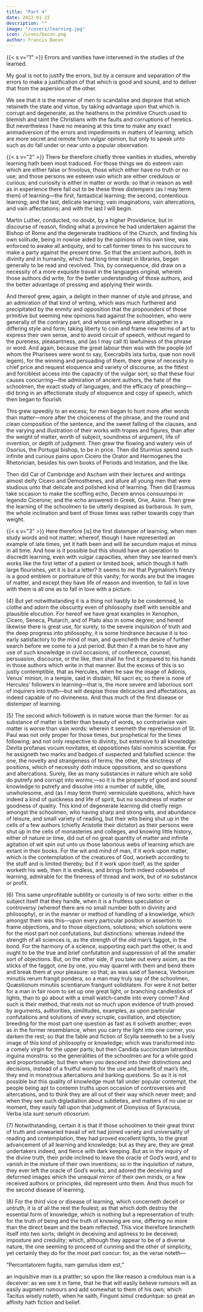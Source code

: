 ```yaml
---
title: "Part 4"
date: 2022-01-22
description: ""
image: "/covers/learning.jpg"
icon: /icons/bacon.png
author: Francis Bacon
---
```



{{< s v="1" >}} Errors and vanities have intervened in the studies of the learned. 

My goal is not to justify the errors, but by a censure and separation of the errors to make a justification of that which is good and sound, and to deliver that from the aspersion of the other.  

We see that it is the manner of men to scandalise and deprave that which retaineth the state and virtue, by taking advantage upon that which is corrupt and degenerate, as the heathens in the primitive Church used to blemish and taint the Christians with the faults and corruptions of heretics.  But nevertheless I have no meaning at this time to make any exact animadversion of the errors and impediments in matters of learning, which are more secret and remote from vulgar opinion, but only to speak unto such as do fall under or near unto a popular observation.


{{< s v="2" >}} There be therefore chiefly three vanities in studies, whereby learning hath been most traduced.  For those things we do esteem vain which are either false or frivolous, those which either have no truth or no use; and those persons we esteem vain which are either credulous or curious; and curiosity is either in matter or words: so that in reason as well as in experience there fall out to be these three distempers (as I may term them) of learning—the first, fantastical learning; the second, contentious learning; and the last, delicate learning; vain imaginations, vain altercations, and vain affectations; and with the last I will begin. 

 Martin Luther, conducted, no doubt, by a higher Providence, but in discourse of reason, finding what a province he had undertaken against the Bishop of Rome and the degenerate traditions of the Church, and finding his own solitude, being in nowise aided by the opinions of his own time, was enforced to awake all antiquity, and to call former times to his succours to make a party against the present time.  So that the ancient authors, both in divinity and in humanity, which had long time slept in libraries, began generally to be read and revolved.  This, by consequence, did draw on a necessity of a more exquisite travail in the languages original, wherein those authors did write, for the better understanding of those authors, and the better advantage of pressing and applying their words.  

 And thereof grew, again, a delight in their manner of style and phrase, and an admiration of that kind of writing, which was much furthered and precipitated by the enmity and opposition that the propounders of those primitive but seeming new opinions had against the schoolmen, who were generally of the contrary part, and whose writings were altogether in a differing style and form; taking liberty to coin and frame new terms of art to express their own sense, and to avoid circuit of speech, without regard to the pureness, pleasantness, and (as I may call it) lawfulness of the phrase or word.  And again, because the great labour then was with the people (of whom the Pharisees were wont to say, Execrabilis ista turba, quæ non novit legem), for the winning and persuading of them, there grew of necessity in chief price and request eloquence and variety of discourse, as the fittest and forciblest access into the capacity of the vulgar sort; so that these four causes concurring—the admiration of ancient authors, the hate of the schoolmen, the exact study of languages, and the efficacy of preaching—did bring in an affectionate study of eloquence and copy of speech, which then began to flourish. 

 This grew speedily to an excess; for men began to hunt more after words than matter—more after the choiceness of the phrase, and the round and clean composition of the sentence, and the sweet falling of the clauses, and the varying and illustration of their works with tropes and figures, than after the weight of matter, worth of subject, soundness of argument, life of invention, or depth of judgment.  Then grew the flowing and watery vein of Osorius, the Portugal bishop, to be in price.  Then did Sturmius spend such infinite and curious pains upon Cicero the Orator and Hermogenes the Rhetorician, besides his own books of Periods and Imitation, and the like.  

 Then did Car of Cambridge and Ascham with their lectures and writings almost deify Cicero and Demosthenes, and allure all young men that were studious unto that delicate and polished kind of learning.  Then did Erasmus take occasion to make the scoffing echo, Decem annos consuumpsi in legendo Cicerone; and the echo answered in Greek, One, Asine.  Then grew the learning of the schoolmen to be utterly despised as barbarous.  In sum, the whole inclination and bent of those times was rather towards copy than weight.


{{< s v="3" >}} Here therefore [is] the first distemper of learning, when men study words and not matter; whereof, though I have represented an example of late times, yet it hath been and will be secundum majus et minus in all time.  And how is it possible but this should have an operation to discredit learning, even with vulgar capacities, when they see learned men’s works like the first letter of a patent or limited book, which though it hath large flourishes, yet it is but a letter?  It seems to me that Pygmalion’s frenzy is a good emblem or portraiture of this vanity; for words are but the images of matter, and except they have life of reason and invention, to fall in love with them is all one as to fall in love with a picture.

(4) But yet notwithstanding it is a thing not hastily to be condemned, to clothe and adorn the obscurity even of philosophy itself with sensible and plausible elocution.  For hereof we have great examples in Xenophon, Cicero, Seneca, Plutarch, and of Plato also in some degree; and hereof likewise there is great use, for surely, to the severe inquisition of truth and the deep progress into philosophy, it is some hindrance because it is too early satisfactory to the mind of man, and quencheth the desire of further search before we come to a just period.  But then if a man be to have any use of such knowledge in civil occasions, of conference, counsel, persuasion, discourse, or the like, then shall he find it prepared to his hands in those authors which write in that manner.  But the excess of this is so justly contemptible, that as Hercules, when he saw the image of Adonis, Venus’ minion, in a temple, said in disdain, Nil sacri es; so there is none of Hercules’ followers in learning—that is, the more severe and laborious sort of inquirers into truth—but will despise those delicacies and affectations, as indeed capable of no divineness.  And thus much of the first disease or distemper of learning.

(5) The second which followeth is in nature worse than the former: for as substance of matter is better than beauty of words, so contrariwise vain matter is worse than vain words: wherein it seemeth the reprehension of St. Paul was not only proper for those times, but prophetical for the times following; and not only respective to divinity, but extensive to all knowledge: Devita profanas vocum novitates, et oppositiones falsi nominis scientiæ.  For he assigneth two marks and badges of suspected and falsified science: the one, the novelty and strangeness of terms; the other, the strictness of positions, which of necessity doth induce oppositions, and so questions and altercations. Surely, like as many substances in nature which are solid do putrefy and corrupt into worms;—so it is the property of good and sound knowledge to putrefy and dissolve into a number of subtle, idle, unwholesome, and (as I may term them) vermiculate questions, which have indeed a kind of quickness and life of spirit, but no soundness of matter or goodness of quality. This kind of degenerate learning did chiefly reign amongst the schoolmen, who having sharp and strong wits, and abundance of leisure, and small variety of reading, but their wits being shut up in the cells of a few authors (chiefly Aristotle their dictator) as their persons were shut up in the cells of monasteries and colleges, and knowing little history, either of nature or time, did out of no great quantity of matter and infinite agitation of wit spin out unto us those laborious webs of learning which are extant in their books.  For the wit and mind of man, if it work upon matter, which is the contemplation of the creatures of God, worketh according to the stuff and is limited thereby; but if it work upon itself, as the spider worketh his web, then it is endless, and brings forth indeed cobwebs of learning, admirable for the fineness of thread and work, but of no substance or profit.

(6) This same unprofitable subtility or curiosity is of two sorts: either in the subject itself that they handle, when it is a fruitless speculation or controversy (whereof there are no small number both in divinity and philosophy), or in the manner or method of handling of a knowledge, which amongst them was this—upon every particular position or assertion to frame objections, and to those objections, solutions; which solutions were for the most part not confutations, but distinctions: whereas indeed the strength of all sciences is, as the strength of the old man’s faggot, in the bond.  For the harmony of a science, supporting each part the other, is and ought to be the true and brief confutation and suppression of all the smaller sort of objections.  But, on the other side, if you take out every axiom, as the sticks of the faggot, one by one, you may quarrel with them and bend them and break them at your pleasure: so that, as was said of Seneca, Verborum minutiis rerum frangit pondera, so a man may truly say of the schoolmen, Quæstionum minutiis scientiarum frangunt soliditatem.  For were it not better for a man in fair room to set up one great light, or branching candlestick of lights, than to go about with a small watch-candle into every corner?  And such is their method, that rests not so much upon evidence of truth proved by arguments, authorities, similitudes, examples, as upon particular confutations and solutions of every scruple, cavillation, and objection; breeding for the most part one question as fast as it solveth another; even as in the former resemblance, when you carry the light into one corner, you darken the rest; so that the fable and fiction of Scylla seemeth to be a lively image of this kind of philosophy or knowledge; which was transformed into a comely virgin for the upper parts; but then Candida succinctam latrantibus inguina monstris: so the generalities of the schoolmen are for a while good and proportionable; but then when you descend into their distinctions and decisions, instead of a fruitful womb for the use and benefit of man’s life, they end in monstrous altercations and barking questions.  So as it is not possible but this quality of knowledge must fall under popular contempt, the people being apt to contemn truths upon occasion of controversies and altercations, and to think they are all out of their way which never meet; and when they see such digladiation about subtleties, and matters of no use or moment, they easily fall upon that judgment of Dionysius of Syracusa, Verba ista sunt senum otiosorum.

(7) Notwithstanding, certain it is that if those schoolmen to their great thirst of truth and unwearied travail of wit had joined variety and universality of reading and contemplation, they had proved excellent lights, to the great advancement of all learning and knowledge; but as they are, they are great undertakers indeed, and fierce with dark keeping.  But as in the inquiry of the divine truth, their pride inclined to leave the oracle of God’s word, and to vanish in the mixture of their own inventions; so in the inquisition of nature, they ever left the oracle of God’s works, and adored the deceiving and deformed images which the unequal mirror of their own minds, or a few received authors or principles, did represent unto them.  And thus much for the second disease of learning.

(8) For the third vice or disease of learning, which concerneth deceit or untruth, it is of all the rest the foulest; as that which doth destroy the essential form of knowledge, which is nothing but a representation of truth: for the truth of being and the truth of knowing are one, differing no more than the direct beam and the beam reflected.  This vice therefore brancheth itself into two sorts; delight in deceiving and aptness to be deceived; imposture and credulity; which, although they appear to be of a diverse nature, the one seeming to proceed of cunning and the other of simplicity, yet certainly they do for the most part concur: for, as the verse noteth—

“Percontatorem fugito, nam garrulus idem est,”

an inquisitive man is a prattler; so upon the like reason a credulous man is a deceiver: as we see it in fame, that he that will easily believe rumours will as easily augment rumours and add somewhat to them of his own; which Tacitus wisely noteth, when he saith, Fingunt simul creduntque: so great an affinity hath fiction and belief.
